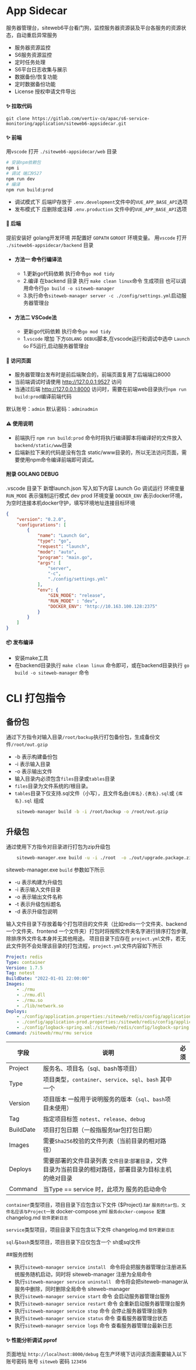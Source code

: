 
# App Sidecar

服务器管理台，siteweb6平台看门狗，监控服务器资源装及平台各服务的资源状态，自动重启异常服务
- 服务器资源监控
- S6服务资源监控
- 定时任务处理
- S6平台日志收集与展示
- 数据备份/恢复功能
- 定时数据备份功能
- License 授权申请文件导出

#### ✨ 拉取代码
```
git clone https://gitlab.com/vertiv-co/apac/s6-service-monitoring/application/siteweb6-appsidecar.git
```
#### ✨ 前端
用`vscode` 打开 `./siteweb6-appsidecar/web` 目录
``` bash
# 安装npm依赖包
npm i
# 调试 端口9527
npm run dev
# 编译
npm run build:prod
```

- 调试模式下 后端IP存放于 `.env.development`文件中的`VUE_APP_BASE_API`选项
- 发布模式下 应删除或注释 `.env.production` 文件中的`VUE_APP_BASE_API`选项




#### 💎 后端
提前安装好 golang开发环境 并配置好 `GOPATH` `GOROOT` 环境变量。
用`vscode` 打开 `./siteweb6-appsidecar/backend` 目录
- #### 方法一 命令行编译法
  - 1.更新go代码依赖 执行命令`go mod tidy`
  - 2.编译 在backend 目录 执行 `make clean linux`命令 生成项目  也可以调用命令行`go build -o siteweb-manager`
  - 3.执行命令`siteweb-manager server -c ./config/settings.yml`启动服务器管理台


- #### 方法二 VSCode法
  - 更新go代码依赖 执行命令`go mod tidy`
  - 1.`vscode` 增加 下方`GOLANG DEBUG`脚本,在vscode运行和调试中选中 `Launch Go` F5运行,启动服务器管理台


#### 🤝 访问页面
- 服务器管理台发布时是前后端聚合的，前端页面复用了后端端口8000
- 当前端调试时请使用 http://127.0.0.1:9527 访问
- 当通过后端 http://127.0.0.1:8000 访问时，需要在前端web目录执行`npm run build:prod`编译前端代码

默认账号：`admin`
默认密码：`adminadmin`


#### ⚠️ 使用说明
- 前端执行 `npm run build:prod` 命令时将执行编译脚本将编译好的文件放入`backend/static/www`目录
- 后端新拉下来的代码是没有包含 static/www目录的，所以无法访问页面，需要使用npm命令编译前端即可调试。





#### 附录 GOLANG DEBUG

.vscode 目录下 新增launch.json 写入如下内容
Launch Go 调试运行
环境变量 `RUN_MODE`    表示强制运行模式  dev prod 
环境变量 `DOCKER_ENV`  表示docker环境，为空时连接本机docker守护，填写环境地址连接目标环境
``` json 
{
    "version": "0.2.0",
    "configurations": [
        {
            "name": "Launch Go",
            "type": "go",
            "request": "launch",
            "mode": "auto",
            "program": "main.go",
            "args": [
                "server",
                "-c",
                "./config/settings.yml"
            ],
            "env": {
                "GIN_MODE": "release",
                "RUN_MODE" : "dev",
                "DOCKER_ENV": "http://10.163.100.128:2375"
            }
        }
    ]
}
```





#### 📦 发布编译

- 安装make工具 
- 在backend目录执行 `make clean linux` 命令即可，或在backend目录执行 `go build -o siteweb-manager` 命令




# CLI 打包指令 

## 备份包
通过下方指令对输入目录`/root/backup`执行打包备份包，生成备份文件`/root/out.gzip`
- -b 表示构建备份包
- -i 表示输入目录
- -o 表示输出文件
- 输入目录内必须包含`files`目录或`tables`目录
- `files`目录为文件系统的/根目录。
- `tables`目录下仅支持.sql文件（小写），且文件名由`{库名}.{表名}.sql`或 `{库名}.sql` 组成

``` bash
    siteweb-manager build -b -i /root/backup -o /root/out.gzip
```


## 升级包

通过使用下方指令对目录进行打包为zip升级包

``` bash
    siteweb-manager.exe build -u -i ./root  -o ./out/upgrade.package.zip -t 哎，就是玩er  -d 此次更新了XXX + xxx
```
siteweb-manager.exe `build` 参数如下所示
- -u 表示构建为升级包
- -i 表示输入文件目录
- -o 表示输出文件名称
- -t 表示升级包标题名
- -d 表示升级包说明

输入文件目录下存放着每个打包项目的文件夹（比如redis一个文件夹、backend一个文件夹、frontend 一个文件夹）打包时将按照文件夹名字进行排序打包步骤,除排序外文件名本身并无其他用途。
项目目录下应存在 `project.yml`文件，若无此文件则不会处理该目录的打包流程，`project.yml`文件内容如下所示
``` yaml
Project: redis
Type: container
Version: 1.7.5
Tag: notest
BuildDate: "2022-01-01 22:00:00"
Images:
    - ./rmu
    - ./rmu.dll
    - ./rmu.so
    - ./lib/network.so
Deploys:
    - ./config/application.properties:/siteweb/redis/config/application.properties
    - ./config/application-prod.properties:/siteweb/redis/config/application-prod.properties
    - ./config/logback-spring.xml:/siteweb/redis/config/logback-spring.xml
Command: /siteweb/rmu/rmu service
```

|字段|说明|必须|
|-|-|-|
|Project|服务名、项目名（sql、bash等项目）|
|Type|项目类型，`container`、`service`、`sql`、`bash` 其中一个|
|Version|项目版本 一般用于说明服务的版本（`sql`、`bash`项目未使用）|
|Tag|指定项目标签  `notest`、`release`、`debug`|
|BuildDate|项目打包日期（一般指服务tar包打包日期）|
|Images|需要`Sha256`校验的文件列表（当前目录的相对路径）|
|Deploys|需要部署的文件目录列表  `文件目录`:`部署目录`，文件目录为当前目录的相对路径，部署目录为目标主机的绝对目录|
|Command|当Type == service 时，此项为 服务的启动命令|


`container`类型项目，项目目录下应包含以下文件
{$Project}.tar      `服务的tar包，文件名应该与Project一致`
docker-compose.yml  `服务docker-compose 配置`        
changelog.md        `软件更新日志`

`service`类型项目，项目目录下应包含以下文件
changelog.md        `软件更新日志`

`sql`与`bash`类型项目，项目目录下应仅包含一个 sh或sql文件



##服务控制 

- 执行`siteweb-manager service install ` 命令将会把服务器管理台注册进系统服务随机启动，同时将 siteweb-manager 注册为全局命令 
- 执行`siteweb-manager service uninstall ` 命令将会把siteweb-manager从服务中删除，同时删除全局命令 siteweb-manager
- 执行`siteweb-manager service start` 命令 会启动服务器管理台服务
- 执行`siteweb-manager service restart` 命令 会重新启动服务器管理台服务
- 执行`siteweb-manager service stop` 命令 会停止服务器管理台服务
- 执行`siteweb-manager service status` 命令 查看服务器管理台状态
- 执行`siteweb-manager service logs` 命令 查看服务器管理台最新日志


#### ✨ 性能分析调试 pprof
页面地址 `http://localhost:8000/debug`
在生产环境下访问该页面需要输入以下账号密码
账号 `siteweb`
密码 `123456`